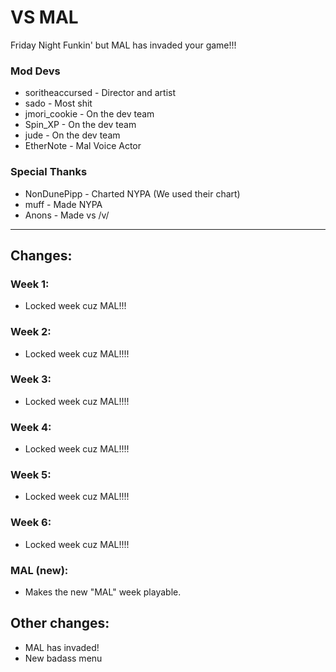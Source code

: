 # VS MAL
Friday Night Funkin' but MAL has invaded your game!!!

### Mod Devs
* soritheaccursed - Director and artist
* sado - Most shit
* jmori_cookie - On the dev team
* Spin_XP - On the dev team
* jude - On the dev team
* EtherNote - Mal Voice Actor

### Special Thanks
* NonDunePipp - Charted NYPA (We used their chart)
* muff - Made NYPA
* Anons - Made vs /v/
_____________________________________

## Changes:
### Week 1:
  * Locked week cuz MAL!!!
### Week 2:
  * Locked week cuz MAL!!!!
### Week 3:
  * Locked week cuz MAL!!!!
### Week 4:
  * Locked week cuz MAL!!!!
### Week 5:
  * Locked week cuz MAL!!!!
### Week 6:
  * Locked week cuz MAL!!!!
### MAL (new):
  * Makes the new "MAL" week playable.

## Other changes:
* MAL has invaded!
* New badass menu
